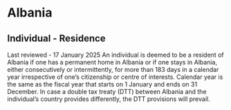 # Albania
## Individual - Residence
Last reviewed - 17 January 2025
An individual is deemed to be a resident of Albania if one has a permanent home in Albania or if one stays in Albania, either consecutively or intermittently, for more than 183 days in a calendar year irrespective of one’s citizenship or centre of interests. Calendar year is the same as the fiscal year that starts on 1 January and ends on 31 December.
In case a double tax treaty (DTT) between Albania and the individual’s country provides differently, the DTT provisions will prevail.
